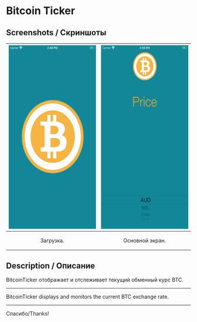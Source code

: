 
# Bitcoin Ticker

Screenshots /  Скриншоты
-----------------------------------

| <img height="500" src="https://github.com/muriginvlad/BitcoinTicker/raw/master/Screenshots/Screenshot1.png" /> | <img height="500" src="https://github.com/muriginvlad/BitcoinTicker/raw/master/Screenshots/Screenshot2.png" /> |
|------------|------------|
|<p align="center">Загрузка.</p>|<p align="center">Основной экран.</p>|


Description / Описание 
-----------------------------------

BitcoinTicker отображает и отслеживает текущий обменный курс BTC.
___

BitcoinTicker displays and monitors the current BTC exchange rate. 

___


Спасибо/Thanks!
